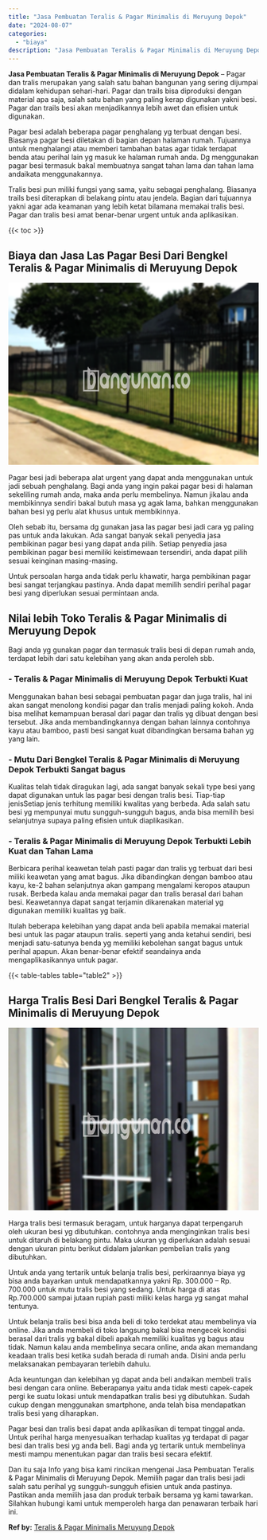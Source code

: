 ```yaml
---
title: "Jasa Pembuatan Teralis & Pagar Minimalis di Meruyung Depok"
date: "2024-08-07"
categories: 
  - "biaya"
description: "Jasa Pembuatan Teralis & Pagar Minimalis di Meruyung Depok. Dan itu saja Info yang bisa kami rincikan mengenai Jasa Pembuatan Teralis & Pagar Minimalis di Me..."
---
```


**Jasa Pembuatan Teralis & Pagar Minimalis di Meruyung Depok** – Pagar dan tralis merupakan yang salah satu bahan bangunan yang sering dijumpai didalam kehidupan sehari-hari. Pagar dan trails bisa diproduksi dengan material apa saja, salah satu bahan yang paling kerap digunakan yakni besi. Pagar dan trails besi akan menjadikannya lebih awet dan efisien untuk digunakan.

Pagar besi adalah beberapa pagar penghalang yg terbuat dengan besi. Biasanya pagar besi diletakan di bagian depan halaman rumah. Tujuannya untuk menghalangi atau memberi tambahan batas agar tidak terdapat benda atau perihal lain yg masuk ke halaman rumah anda. Dg menggunakan pagar besi termasuk bakal membuatnya sangat tahan lama dan tahan lama andaikata menggunakannya.

Tralis besi pun miliki fungsi yang sama, yaitu sebagai penghalang. Biasanya trails besi diterapkan di belakang pintu atau jendela. Bagian dari tujuannya yakni agar ada keamanan yang lebih ketat bilamana memakai tralis besi. Pagar dan tralis besi amat benar-benar urgent untuk anda aplikasikan.

{{< toc >}}

## Biaya dan Jasa Las Pagar Besi Dari Bengkel Teralis & Pagar Minimalis di Meruyung Depok

![Jasa Pembuatan Teralis & Pagar Minimalis di Meruyung Depok](/images/pagar-minimalis-murah-69.png)

Pagar besi jadi beberapa alat urgent yang dapat anda menggunakan untuk jadi sebuah penghalang. Bagi anda yang ingin pakai pagar besi di halaman sekeliling rumah anda, maka anda perlu membelinya. Namun jikalau anda membikinnya sendiri bakal butuh masa yg agak lama, bahkan menggunakan bahan besi yg perlu alat khusus untuk membikinnya.

Oleh sebab itu, bersama dg gunakan jasa las pagar besi jadi cara yg paling pas untuk anda lakukan. Ada sangat banyak sekali penyedia jasa pembikinan pagar besi yang dapat anda pilih. Setiap penyedia jasa pembikinan pagar besi memiliki keistimewaan tersendiri, anda dapat pilih sesuai keinginan masing-masing.

Untuk persoalan harga anda tidak perlu khawatir, harga pembikinan pagar besi sangat terjangkau pastinya. Anda dapat memilih sendiri perihal pagar besi yang diperlukan sesuai permintaan anda.

## Nilai lebih Toko Teralis & Pagar Minimalis di Meruyung Depok

Bagi anda yg gunakan pagar dan termasuk tralis besi di depan rumah anda, terdapat lebih dari satu kelebihan yang akan anda peroleh sbb.

### \- Teralis & Pagar Minimalis di Meruyung Depok Terbukti Kuat

Menggunakan bahan besi sebagai pembuatan pagar dan juga tralis, hal ini akan sangat menolong kondisi pagar dan tralis menjadi paling kokoh. Anda bisa melihat kemampuan berasal dari pagar dan tralis yg dibuat dengan besi tersebut. Jika anda membandingkannya dengan bahan lainnya contohnya kayu atau bamboo, pasti besi sangat kuat dibandingkan bersama bahan yg yang lain.

### \- Mutu Dari Bengkel Teralis & Pagar Minimalis di Meruyung Depok Terbukti Sangat bagus

Kualitas telah tidak diragukan lagi, ada sangat banyak sekali type besi yang dapat digunakan untuk las pagar besi dengan tralis besi. Tiap-tiap jenisSetiap jenis terhitung memiliki kwalitas yang berbeda. Ada salah satu besi yg mempunyai mutu sungguh-sungguh bagus, anda bisa memilih besi selanjutnya supaya paling efisien untuk diaplikasikan.

### \- Teralis & Pagar Minimalis di Meruyung Depok Terbukti Lebih Kuat dan Tahan Lama

Berbicara perihal keawetan telah pasti pagar dan tralis yg terbuat dari besi miliki keawetan yang amat bagus. Jika dibandingkan dengan bamboo atau kayu, ke-2 bahan selanjutnya akan gampang mengalami keropos ataupun rusak. Berbeda kalau anda memakai pagar dan tralis berasal dari bahan besi. Keawetannya dapat sangat terjamin dikarenakan material yg digunakan memiliki kualitas yg baik.

Itulah beberapa kelebihan yang dapat anda beli apabila memakai material besi untuk las pagar ataupun tralis. seperti yang anda ketahui sendiri, besi menjadi satu-satunya benda yg memiliki kebolehan sangat bagus untuk perihal apapun. Akan benar-benar efektif seandainya anda mengaplikasikannya untuk pagar.

{{< table-tables table="table2" >}}

## Harga Tralis Besi Dari Bengkel Teralis & Pagar Minimalis di Meruyung Depok

![Jasa Pembuatan Teralis & Pagar Minimalis di Meruyung Depok](/images/teralis-minimalis-murah-39.png)

Harga tralis besi termasuk beragam, untuk harganya dapat terpengaruh oleh ukuran besi yg dibutuhkan. contohnya anda menginginkan tralis besi untuk ditaruh di belakang pintu. Maka ukuran yg diperlukan adalah sesuai dengan ukuran pintu berikut didalam jalankan pembelian tralis yang dibutuhkan.

Untuk anda yang tertarik untuk belanja tralis besi, perkiraannya biaya yg bisa anda bayarkan untuk mendapatkannya yakni Rp. 300.000 – Rp. 700.000 untuk mutu tralis besi yang sedang. Untuk harga di atas Rp.700.000 sampai jutaan rupiah pasti miliki kelas harga yg sangat mahal tentunya.

Untuk belanja tralis besi bisa anda beli di toko terdekat atau membelinya via online. Jika anda membeli di toko langsung bakal bisa mengecek kondisi berasal dari tralis yg bakal dibeli apakah memiliki kualitas yg bagus atau tidak. Namun kalau anda membelinya secara online, anda akan memandang keadaan tralis besi ketika sudah berada di rumah anda. Disini anda perlu melaksanakan pembayaran terlebih dahulu.

Ada keuntungan dan kelebihan yg dapat anda beli andaikan membeli tralis besi dengan cara online. Beberapanya yaitu anda tidak mesti capek-capek pergi ke suatu lokasi untuk mendapatkan tralis besi yg dibutuhkan. Sudah cukup dengan menggunakan smartphone, anda telah bisa mendapatkan tralis besi yang diharapkan.

Pagar besi dan tralis besi dapat anda aplikasikan di tempat tinggal anda. Untuk perihal harga menyesuaikan terhadap kualitas yg terdapat di pagar besi dan tralis besi yg anda beli. Bagi anda yg tertarik untuk membelinya mesti mampu menentukan pagar dan tralis besi secara efektif.

Dan itu saja Info yang bisa kami rincikan mengenai Jasa Pembuatan Teralis & Pagar Minimalis di Meruyung Depok. Memilih pagar dan tralis besi jadi salah satu perihal yg sungguh-sungguh efisien untuk anda pastinya. Pastikan anda memilih jasa dan produk terbaik bersama yg kami tawarkan. Silahkan hubungi kami untuk memperoleh harga dan penawaran terbaik hari ini.

**Ref by:** [Teralis & Pagar Minimalis Meruyung Depok](https://id.wikipedia.org/wiki/Teralis)
